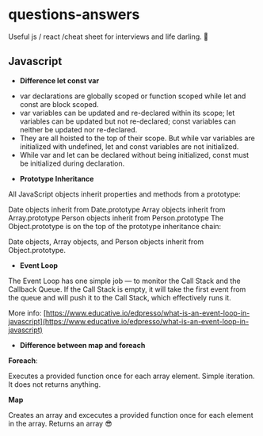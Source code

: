 # questions-answers
Useful js / react /cheat sheet for interviews and life darling. :star_struck:	

## Javascript

+ **Difference let const var**

- var declarations are globally scoped or function scoped while let and const are block scoped.
- var variables can be updated and re-declared within its scope; let variables can be updated but not re-declared; const variables can neither be updated nor re-declared.
- They are all hoisted to the top of their scope. But while var variables are initialized with undefined, let and const variables are not initialized.
- While var and let can be declared without being initialized, const must be initialized during declaration.

+ **Prototype Inheritance**

All JavaScript objects inherit properties and methods from a prototype:

Date objects inherit from Date.prototype
Array objects inherit from Array.prototype
Person objects inherit from Person.prototype
The Object.prototype is on the top of the prototype inheritance chain:

Date objects, Array objects, and Person objects inherit from Object.prototype.


+ **Event Loop**

The Event Loop has one simple job — to monitor the Call Stack and the Callback Queue. If the Call Stack is empty, it will take the first event from the queue and will push it to the Call Stack, which effectively runs it.

More info: [https://www.educative.io/edpresso/what-is-an-event-loop-in-javascript](https://www.educative.io/edpresso/what-is-an-event-loop-in-javascript)


+ **Difference between map and foreach**


**Foreach**:

Executes a provided function once for each array element.
Simple iteration.
It does not returns anything.


**Map**

Creates an array and excecutes a provided function once for each element in the array.
Returns an array :sunglasses:	
